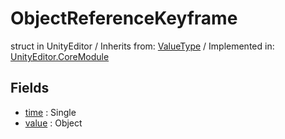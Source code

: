 # ObjectReferenceKeyframe
struct in UnityEditor
 / Inherits from: <a href="https://docs.unity3d.com/6000.1/Documentation/ScriptReference/ValueType.html">ValueType</a> / Implemented in: <a href="https://docs.unity3d.com/6000.1/Documentation/ScriptReference/UnityEditor.CoreModule.html">UnityEditor.CoreModule</a>

## Fields
- <a href="https://docs.unity3d.com/6000.1/Documentation/ScriptReference/ObjectReferenceKeyframe-time.html">time</a> : Single
- <a href="https://docs.unity3d.com/6000.1/Documentation/ScriptReference/ObjectReferenceKeyframe-value.html">value</a> : Object
